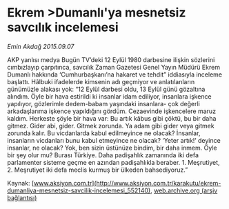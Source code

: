 # Ekrem >Dumanlı'ya mesnetsiz savcılık incelemesi

*Emin Akdağ 2015.09.07*

<div class="pNewsDetailMainContent ctx_content" itemprop="articleBody">
 <p>
  AKP yanlısı medya Bugün TV’deki 12 Eylül 1980 darbesine ilişkin sözlerini cımbızlayıp çarpıtınca, savcılık Zaman Gazetesi Genel Yayın Müdürü Ekrem Dumanlı hakkında ‘Cumhurbaşkanı’na hakaret ve tehdit” iddiasıyla inceleme başlattı. Hâlbuki ifadelerde kimsenin adı geçmiyor ve anlatılanların günümüzle alakası yok: “12 Eylül darbesi oldu, 13 Eylül günü gözaltına alındım. Öyle bir hava estirildi ki insanlar idam ediliyor, insanlara işkence yapılıyor, gözlerimle dedem-babam yaşındaki insanlara- çok değerli arkadaşlarıma işkence yapıldığını gördüm. Cezaevinde işkencelere maruz kaldım. Herkeste şöyle bir hava var: Bu artık kâbus gibi çöktü, bu bir daha gitmez. Gider abi, gider. Gitmek zorunda. Ya adam gibi gider veya gitmek zorunda kalır. Bu vicdanlarda kabul edilmeyince ne olacak? İnsanlar, insanların vicdanları bunu kabul etmeyince ne olacak? ‘Yeter artık!’ deyince insanlar, ne olacak? Yok, ben sizin üstünüze bindim, bir daha inmem. Öyle bir şey olur mu? Burası Türkiye. Daha padişahlık zamanında iki defa parlamenter sisteme geçme en azından padişahlıkla beraber. 1. Meşrutiyet, 2. Meşrutiyet iki defa meclis kurmuş bir ülkeden bahsediyoruz.”
 </p>
</div>


Kaynak: [www.aksiyon.com.tr](http://www.aksiyon.com.tr/karakutu/ekrem-dumanliya-mesnetsiz-savcilik-incelemesi_552140), [web.archive.org (arşiv bağlantısı)](http://web.archive.org/web/20160103083846/http://www.aksiyon.com.tr/karakutu/ekrem-dumanliya-mesnetsiz-savcilik-incelemesi_552140)
